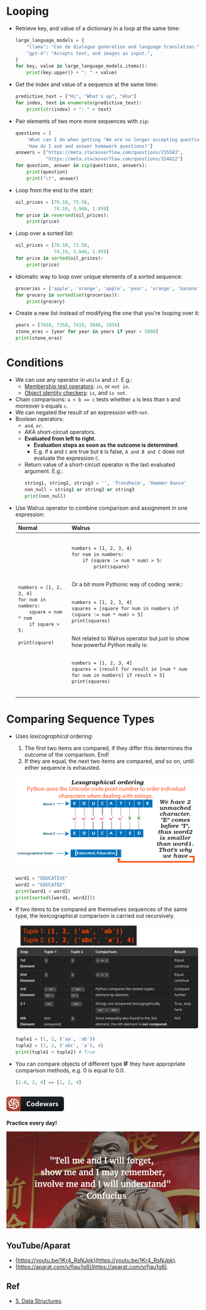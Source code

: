 # Looping

- Retrieve key, and value of a dictionary in a loop at the same time:
  ```py
  large_language_models = {
      "llama": "Can do dialogue generation and language translation.",
      "gpt-4": "Accepts text, and images as input.",
  }
  for key, value in large_language_models.items():
      print(key.upper() + ": " + value)
  ```
- Get the index and value of a sequence at the same time:
  ```py
  predictive_text = ["Hi", "What's up", "Aha"]
  for index, text in enumerate(predictive_text):
      print(str(index) + ": " + text)
  ```
- Pair elements of two more more sequences with `zip`:
  ```py
  questions = [
      'What can I do when getting "We are no longer accepting questions/answers from this account"?',
      'How do I ask and answer homework questions?']
  answers = ["https://meta.stackoverflow.com/questions/255583",
             "https://meta.stackoverflow.com/questions/334822"]
  for question, answer in zip(questions, answers):
      print(question)
      print("\t", answer)
  ```
- Loop from the end to the start:
  ```py
  oil_prices = [70.10, 73.58,
                74.19, 3.946, 1.959]
  for price in reversed(oil_prices):
      print(price)
  ```
- Loop over a sorted list:
  ```py
  oil_prices = [70.10, 73.58,
                74.19, 3.946, 1.959]
  for price in sorted(oil_prices):
      print(price)
  ```
- Idiomatic way to loop over unique elements of a sorted sequence:
  ```py
  groceries = ['apple', 'orange', 'apple', 'pear', 'orange', 'banana']
  for grocery in sorted(set(groceries)):
      print(grocery)
  ```
- Create a new list instead of modifying the one that you're looping over it:
  ```py
  years = [7010, 7358, 7419, 3946, 1959]
  stone_eras = [year for year in years if year < 5000]
  print(stone_eras)
  ```

# Conditions

- We can use any operator in `while` and `if`. E.g.:
  - [Membership test operators](https://docs.python.org/3/reference/expressions.html#membership-test-operations): `in`, or `not in`.
  - [Object identity checkers](https://docs.python.org/3/library/operator.html#operator.is_): `is`, and `is not`.
- Chain comparisons: `a < b == c` tests whether `a` is less than `b` and moreover `b` equals `c`.
- We can negated the result of an expression with `not`.
- Boolean operators:
  - `and`, `or`.
  - AKA short-circuit operators.
  - **Evaluated from left to right**.
    - **Evaluation stops as soon as the outcome is determined**.
    - E.g. if `A` and `C` are true but `B` is false, `A and B and C` does not evaluate the expression `C`.
  - Return value of a short-circuit operator is the last evaluated argument. E.g.:
    ```py
    string1, string2, string3 = '', 'Trondheim', 'Hammer Dance'
    non_null = string1 or string2 or string3
    print(non_null)
    ```
- Use Walrus operator to combine comparison and assignment in one expression:
  <table>
  <thead>
  <tr>
  <th>Normal</th>
  <th>Walrus</th>
  </tr>
  </thead>
  <tbody>
  <tr>
  <td>
  <pre lang="python">
  <code>
  numbers = [1, 2, 3, 4]
  for num in numbers:
      square = num * num
      if square > 5:
          print(square)
  </code>
  </pre>
  </td>
  <td>
  <pre lang="python">
  <code>
  numbers = [1, 2, 3, 4]
  for num in numbers:
      if (square := num * num) > 5:
          print(square)
  </code>
  </pre>
  Or a bit more Pythonic way of coding :wink::
  <pre lang="python">
  <code>
  numbers = [1, 2, 3, 4]
  squares = [square for num in numbers if (square := num * num) > 5]
  print(squares)
  </code>
  </pre>
  Not related to Walrus operator but just to show how powerful Python really is:
  <pre lang="python">
  <code>
  numbers = [1, 2, 3, 4]
  squares = [result for result in [num * num for num in numbers] if result > 5]
  print(squares)
  </code>
  </pre>
  </td>
  </tr>
  </tbody>
  </table>

# Comparing Sequence Types

- Uses _lexicographical_ ordering:

  1. The first two items are compared, if they differ this determines the outcome of the comparison. End!
  2. If they are equal, the next two items are compared, and so on, until either sequence is exhausted.

  ![lexicographical comparison](./assets/lexicographical-comparison.png)

  ```py
  word1 = "EDUCATIVE"
  word2 = "EDUCATED"
  print(word1 < word2)
  print(sorted([word1, word2]))
  ```

- If two items to be compared are themselves sequences of the same type, the lexicographical comparison is carried out recursively.

  ![Nested tuple comparison](./assets/nested-tuple-comparison.png)

  ```py
  tuple1 = (1, 2, ('aa', 'ab'))
  tuple2 = (1, 2, ('abc', 'a'), 4)
  print(tuple1 < tuple2) # True
  ```

- You can compare objects of different type **IF** they have appropriate comparison methods, e.g. 0 is equal to 0.0.
  ```py
  [1.0, 2, 4] == [1, 2, 4]
  ```

## <a title="codewars" href="https://www.codewars.com/"><img src="./assets/codewars.png" width="150"></a>

**Practice every day!**

![Tell me and I'll forget, show me and I may remember, involve me and I will understand](./assets/tell-me-and-i-foget.png)

## YouTube/Aparat

- [https://youtu.be/1Kr4_RsNJpk](https://youtu.be/1Kr4_RsNJpk).
- [https://aparat.com/v/fjau1g8](https://aparat.com/v/fjau1g8).

## Ref

- [5. Data Structures](https://docs.python.org/3/tutorial/datastructures.html).
